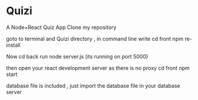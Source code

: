 # Quizi
A Node+React Quiz App
Clone my repository

goto to terminal and Quizi directory , in command line write
cd front
npm re-install

Now 
cd back
run node server.js (its running on port 5000)

then open your react development server as there is no proxy
cd front
npm start 

database file is included , just import the database file in your database server
